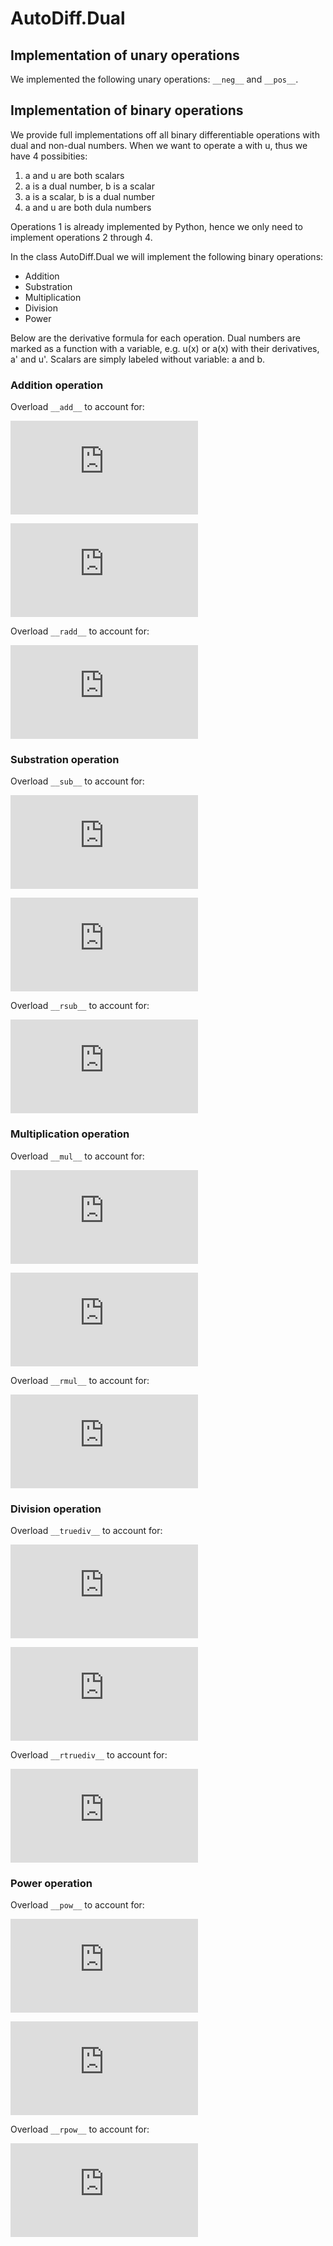# AutoDiff.Dual

## Implementation of unary operations
We implemented the following unary operations:
``__neg__`` and ``__pos__``.

## Implementation of binary operations

We provide full implementations off all binary differentiable operations with dual and non-dual numbers. When we want to operate a with u, thus we have 4 possibities: 

1. a and u are both scalars
2. a is a dual number, b is a scalar
3. a is a scalar, b is a dual number
4. a and u are both dula numbers

Operations 1 is already implemented by Python, hence we only need to implement operations 2 through 4.

In the class AutoDiff.Dual we will implement the following binary operations:
* Addition
* Substration
* Multiplication
* Division
* Power

Below are the derivative formula for each operation. Dual numbers are marked as a function with a variable, e.g. u(x) or a(x) with their derivatives, a' and u'. Scalars are simply labeled without variable: a and b. 

### Addition operation
Overload `__add__` to account for:

![equation](http://latex.codecogs.com/gif.latex?%5Cdfrac%7Bd%7D%7Bdx%7D%5CBig%5Ba%28x%29%20&plus;%20u%5CBig%5D%3D%20a%5E%5Cprime)

![equation](http://latex.codecogs.com/gif.latex?%5Cdfrac%7Bd%7D%7Bdx%7D%5CBig%5Ba%28x%29%20&plus;%20u%28x%29%5CBig%5D%3D%20a%5E%5Cprime%20&plus;%20u%5E%5Cprime)

Overload `__radd__` to account for:

![equation](http://latex.codecogs.com/gif.latex?%5Cdfrac%7Bd%7D%7Bdx%7D%5CBig%5Ba%20&plus;%20u%28x%29%5CBig%5D%3D%20u%5E%5Cprime)

### Substration operation
Overload `__sub__` to account for:

![equation](http://latex.codecogs.com/gif.latex?%5Cdfrac%7Bd%7D%7Bdx%7D%5CBig%5Ba%28x%29%20-%20u%5CBig%5D%3D%20a%5E%5Cprime)

![equation](http://latex.codecogs.com/gif.latex?%5Cdfrac%7Bd%7D%7Bdx%7D%5CBig%5Ba%28x%29%20-%20u%28x%29%5CBig%5D%3D%20a%5E%5Cprime%20-%20u%5E%5Cprime)

Overload `__rsub__` to account for:

![equation](http://latex.codecogs.com/gif.latex?%5Cdfrac%7Bd%7D%7Bdx%7D%5CBig%5Ba%20-%20u%28x%29%5CBig%5D%3D%20-%20u%5E%5Cprime)


### Multiplication operation
Overload `__mul__` to account for:

![equation](http://latex.codecogs.com/gif.latex?%5Cdfrac%7Bd%7D%7Bdx%7D%5CBig%5Ba%28x%29u%5CBig%5D%3D%20u%20a%5E%5Cprime)

![equation](http://latex.codecogs.com/gif.latex?%5Cdfrac%7Bd%7D%7Bdx%7D%5CBig%5Ba%28x%29u%28x%29%5CBig%5D%3D%20a%5E%5Cprime%20u%20&plus;%20a%20u%5E%5Cprime)

Overload `__rmul__` to account for:

![equation](http://latex.codecogs.com/gif.latex?%5Cdfrac%7Bd%7D%7Bdx%7D%5CBig%5Bau%28x%29%5CBig%5D%3D%20a%20u%5E%5Cprime)


### Division operation
Overload `__truediv__` to account for:

![equation](http://latex.codecogs.com/gif.latex?%5Cdfrac%7Bd%7D%7Bdx%7D%5CBig%5B%5Cdfrac%7Ba%28x%29%7D%7Bu%7D%5CBig%5D%3D%20%5Cdfrac%7Ba%5E%5Cprime%7D%7Bu%7D)

![equation](http://latex.codecogs.com/gif.latex?%5Cdfrac%7Bd%7D%7Bdx%7D%5CBig%5B%5Cdfrac%7Ba%28x%29%7D%7Bu%28x%29%7D%5CBig%5D%3D%20-%5Cdfrac%7Ba%5E%5Cprime%20u%20-%20a%20u%5E%5Cprime%7D%7B%7Bu%28x%29%7D%5E2%7D)

Overload `__rtruediv__` to account for:

![equation](http://latex.codecogs.com/gif.latex?%5Cdfrac%7Bd%7D%7Bdx%7D%5CBig%5B%5Cdfrac%7Ba%7D%7Bu%28x%29%7D%5CBig%5D%3D%20-%5Cdfrac%7Ba%7D%7B%7Bu%28x%29%7D%5E2%7D%20u%5E%5Cprime)


### Power operation
Overload `__pow__` to account for:

![equation](http://latex.codecogs.com/gif.latex?%5Cdfrac%7Bd%7D%7Bdx%7D%20a%28x%29%5En%20%3D%20n%20a%5E%7Bn-1%7D%20a%5E%7B%5Cprime%7D)

![equation](http://latex.codecogs.com/gif.latex?%5Cdfrac%7Bd%7D%7Bdx%7D%20a%28x%29%5E%7Bu%28x%29%7D%20%3D%20a%5E%7Bu-1%7D%20%5CBig%5Bu%20a%5E%5Cprime%20&plus;%20a%20%5Clog%28a%29%20u%5E%5Cprime%20%5CBig%5D)

Overload `__rpow__` to account for:

![equation](http://latex.codecogs.com/gif.latex?%5Cdfrac%7Bd%7D%7Bdx%7D%20a%5E%7Bu%28x%29%7D%20%3D%20log%28a%29%20a%5E%7Bu%28x%29%7D%20u%5E%5Cprime)
